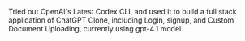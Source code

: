 Tried out OpenAI's Latest Codex CLI, and used it to build a full stack application of ChatGPT Clone, including Login, signup, and Custom Document Uploading, currently using gpt-4.1 model.
